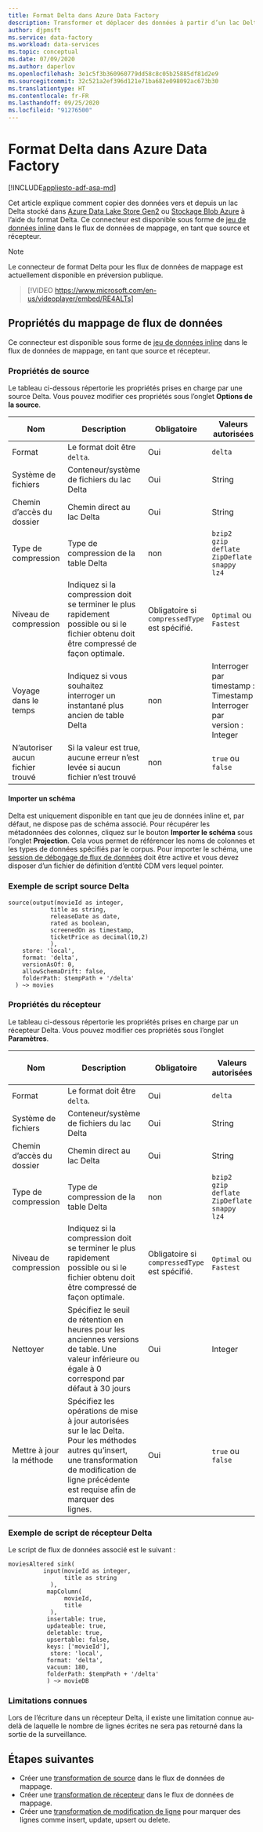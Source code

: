 ```yaml
---
title: Format Delta dans Azure Data Factory
description: Transformer et déplacer des données à partir d’un lac Delta à l’aide du format Delta
author: djpmsft
ms.service: data-factory
ms.workload: data-services
ms.topic: conceptual
ms.date: 07/09/2020
ms.author: daperlov
ms.openlocfilehash: 3e1c5f3b360960779dd58c8c05b25885df81d2e9
ms.sourcegitcommit: 32c521a2ef396d121e71ba682e098092ac673b30
ms.translationtype: HT
ms.contentlocale: fr-FR
ms.lasthandoff: 09/25/2020
ms.locfileid: "91276500"
---
```

# <a name="delta-format-in-azure-data-factory"></a>Format Delta dans Azure Data Factory

[!INCLUDE[appliesto-adf-asa-md](includes/appliesto-adf-asa-md.md)]

Cet article explique comment copier des données vers et depuis un lac Delta stocké dans [Azure Data Lake Store Gen2](connector-azure-data-lake-storage.md) ou [Stockage Blob Azure](connector-azure-blob-storage.md) à l’aide du format Delta. Ce connecteur est disponible sous forme de [jeu de données inline](data-flow-source.md#inline-datasets) dans le flux de données de mappage, en tant que source et récepteur.

> [!NOTE]
> Le connecteur de format Delta pour les flux de données de mappage est actuellement disponible en préversion publique.

> [!VIDEO https://www.microsoft.com/en-us/videoplayer/embed/RE4ALTs]

## <a name="mapping-data-flow-properties"></a>Propriétés du mappage de flux de données

Ce connecteur est disponible sous forme de [jeu de données inline](data-flow-source.md#inline-datasets) dans le flux de données de mappage, en tant que source et récepteur.

### <a name="source-properties"></a>Propriétés de source

Le tableau ci-dessous répertorie les propriétés prises en charge par une source Delta. Vous pouvez modifier ces propriétés sous l’onglet **Options de la source**.

| Nom | Description | Obligatoire | Valeurs autorisées | Propriété du script de flux de données |
| ---- | ----------- | -------- | -------------- | ---------------- |
| Format | Le format doit être `delta`. | Oui | `delta` | format |
| Système de fichiers | Conteneur/système de fichiers du lac Delta | Oui | String | fileSystem |
| Chemin d’accès du dossier | Chemin direct au lac Delta | Oui | String | folderPath |
| Type de compression | Type de compression de la table Delta | non | `bzip2`<br>`gzip`<br>`deflate`<br>`ZipDeflate`<br>`snappy`<br>`lz4` | compressionType |
| Niveau de compression | Indiquez si la compression doit se terminer le plus rapidement possible ou si le fichier obtenu doit être compressé de façon optimale. | Obligatoire si `compressedType` est spécifié. | `Optimal` ou `Fastest` | compressionLevel |
| Voyage dans le temps | Indiquez si vous souhaitez interroger un instantané plus ancien de table Delta | non | Interroger par timestamp : Timestamp <br> Interroger par version : Integer | timestampAsOf <br> versionAsOf |
| N’autoriser aucun fichier trouvé | Si la valeur est true, aucune erreur n’est levée si aucun fichier n’est trouvé | non | `true` ou `false` | ignoreNoFilesFound |

#### <a name="import-schema"></a>Importer un schéma

Delta est uniquement disponible en tant que jeu de données inline et, par défaut, ne dispose pas de schéma associé. Pour récupérer les métadonnées des colonnes, cliquez sur le bouton **Importer le schéma** sous l’onglet **Projection**. Cela vous permet de référencer les noms de colonnes et les types de données spécifiés par le corpus. Pour importer le schéma, une [session de débogage de flux de données](concepts-data-flow-debug-mode.md) doit être active et vous devez disposer d’un fichier de définition d’entité CDM vers lequel pointer.
 

### <a name="delta-source-script-example"></a>Exemple de script source Delta

```
source(output(movieId as integer,
            title as string,
            releaseDate as date,
            rated as boolean,
            screenedOn as timestamp,
            ticketPrice as decimal(10,2)
            ),
    store: 'local',
    format: 'delta',
    versionAsOf: 0,
    allowSchemaDrift: false,
    folderPath: $tempPath + '/delta'
  ) ~> movies
```

### <a name="sink-properties"></a>Propriétés du récepteur

Le tableau ci-dessous répertorie les propriétés prises en charge par un récepteur Delta. Vous pouvez modifier ces propriétés sous l’onglet **Paramètres**.

| Nom | Description | Obligatoire | Valeurs autorisées | Propriété du script de flux de données |
| ---- | ----------- | -------- | -------------- | ---------------- |
| Format | Le format doit être `delta`. | Oui | `delta` | format |
| Système de fichiers | Conteneur/système de fichiers du lac Delta | Oui | String | fileSystem |
| Chemin d’accès du dossier | Chemin direct au lac Delta | Oui | String | folderPath |
| Type de compression | Type de compression de la table Delta | non | `bzip2`<br>`gzip`<br>`deflate`<br>`ZipDeflate`<br>`snappy`<br>`lz4` | compressionType |
| Niveau de compression | Indiquez si la compression doit se terminer le plus rapidement possible ou si le fichier obtenu doit être compressé de façon optimale. | Obligatoire si `compressedType` est spécifié. | `Optimal` ou `Fastest` | compressionLevel |
| Nettoyer | Spécifiez le seuil de rétention en heures pour les anciennes versions de table. Une valeur inférieure ou égale à 0 correspond par défaut à 30 jours | Oui | Integer | vacuum |
| Mettre à jour la méthode | Spécifiez les opérations de mise à jour autorisées sur le lac Delta. Pour les méthodes autres qu’insert, une transformation de modification de ligne précédente est requise afin de marquer des lignes. | Oui | `true` ou `false` | deletable <br> insertable <br> updateable <br> upsertable |

### <a name="delta-sink-script-example"></a>Exemple de script de récepteur Delta

Le script de flux de données associé est le suivant :

```
moviesAltered sink(
          input(movieId as integer,
                title as string
            ),
           mapColumn(
                movieId,
                title
            ),
           insertable: true,
           updateable: true,
           deletable: true,
           upsertable: false,
           keys: ['movieId'],
            store: 'local',
           format: 'delta',
           vacuum: 180,
           folderPath: $tempPath + '/delta'
           ) ~> movieDB
```

### <a name="known-limitations"></a>Limitations connues

Lors de l’écriture dans un récepteur Delta, il existe une limitation connue au-delà de laquelle le nombre de lignes écrites ne sera pas retourné dans la sortie de la surveillance.

## <a name="next-steps"></a>Étapes suivantes

* Créer une [transformation de source](data-flow-source.md) dans le flux de données de mappage.
* Créer une [transformation de récepteur](data-flow-sink.md) dans le flux de données de mappage.
* Créer une [transformation de modification de ligne](data-flow-alter-row.md) pour marquer des lignes comme insert, update, upsert ou delete.
